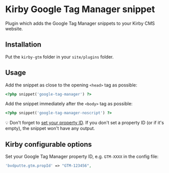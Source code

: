 # Kirby Google Tag Manager snippet

Plugin which adds the Google Tag Manager snippets to your Kirby CMS website.

## Installation

Put the `kirby-gtm` folder in your `site/plugins` folder.

## Usage

Add the snippet as close to the opening `<head>` tag as possible:

```php
<?php snippet('google-tag-manager') ?>
```

Add the snippet immediately after the `<body>` tag as possible:

```php
<?php snippet('google-tag-manager-noscript') ?>
```

💡 Don't forget to [set your property ID](#kirby-configurable-options).
If you don't set a property ID (or if it's empty), the snippet won't have any output.

## Kirby configurable options

Set your Google Tag Manager property ID, e.g. `GTM-XXXX` in the config file:

```php
'bvdputte.gtm.propId' => "GTM-123456",
```
